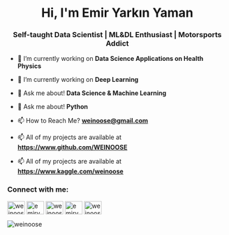 <h1 align="center">Hi, I'm Emir Yarkın Yaman</h1>
<h3 align="center">Self-taught Data Scientist | ML&DL Enthusiast | Motorsports Addict</h3>

- 🔭 I’m currently working on **Data Science Applications on Health Physics**

- 🔭 I’m currently working on **Deep Learning**

- 💬 Ask me about! **Data Science & Machine Learning**

- 💬 Ask me about! **Python**

- 📫 How to Reach Me? **weinoose@gmail.com**

- 📫 All of my projects are available at **https://www.github.com/WEINOOSE**

- 📫 All of my projects are available at **https://www.kaggle.com/weinoose**

<h3 align="left">Connect with me:</h3>
<p align="left">
<a href="https://twitter.com/WEINOOSE" target="blank"><img align="center" src="https://raw.githubusercontent.com/rahuldkjain/github-profile-readme-generator/master/src/images/icons/Social/twitter.svg" alt="weinoose" height="30" width="40" /></a>
<a href="https://www.linkedin.com/in/emiryarkinyaman/" target="blank"><img align="center" src="https://raw.githubusercontent.com/rahuldkjain/github-profile-readme-generator/master/src/images/icons/Social/linked-in-alt.svg" alt="emi̇ryarki̇nyaman" height="30" width="40" /></a>
<a href="https://kaggle.com/WEINOOSE" target="blank"><img align="center" src="https://raw.githubusercontent.com/rahuldkjain/github-profile-readme-generator/master/src/images/icons/Social/kaggle.svg" alt="weinoose" height="30" width="40" /></a>
<a href="https://fb.com/WEINOOSE" target="blank"><img align="center" src="https://raw.githubusercontent.com/rahuldkjain/github-profile-readme-generator/master/src/images/icons/Social/facebook.svg" alt="emi̇ryarki̇nyaman" height="30" width="40" /></a>
<a href="https://instagram.com/WEINOOSE" target="blank"><img align="center" src="https://raw.githubusercontent.com/rahuldkjain/github-profile-readme-generator/master/src/images/icons/Social/instagram.svg" alt="weinoose" height="30" width="40" /></a>
</p>

<p><img align="left" src="https://github-readme-stats.vercel.app/api/top-langs?username=weinoose&show_icons=true&theme=dark&locale=en&layout=compact" alt="weinoose" /></p>
